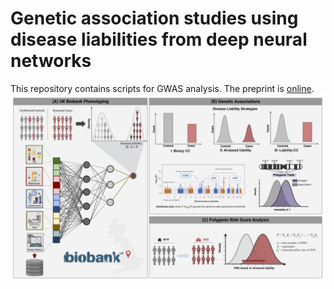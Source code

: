 # Genetic association studies using disease liabilities from deep neural networks

This repository contains scripts for GWAS analysis. The preprint is [online](https://www.medrxiv.org/content/10.1101/2023.01.18.23284383v1). 
<img src="blob/overview.png" width="800" >
